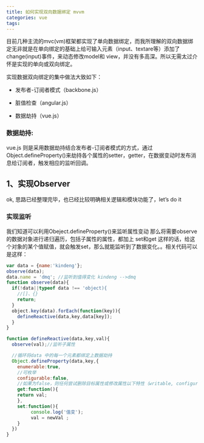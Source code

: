 ```yaml
---
title: 如何实现双向数据绑定 mvvm
categories: vue
tags:
---
```

目前几种主流的mvc(vm)框架都实现了单向数据绑定，而我所理解的双向数据绑定无非就是在单向绑定的基础上给可输入元素（input、textare等）添加了change(input)事件，来动态修改model和 view，并没有多高深。所以无需太过介怀是实现的单向或双向绑定。
<!--more-->

实现数据双向绑定的集中做法大致如下：

- 发布者-订阅者模式（backbone.js）

- 脏值检查（angular.js）

- 数据劫持（vue.js）

### 数据劫持:

vue.js 则是采用数据劫持结合发布者-订阅者模式的方式，通过Object.defineProperty()来劫持各个属性的setter，getter，在数据变动时发布消息给订阅者，触发相应的监听回调。

## 1、实现Observer
ok, 思路已经整理完毕，也已经比较明确相关逻辑和模块功能了，let’s do it
### 实现监听
我们知道可以利用Obeject.defineProperty()来监听属性变动
那么将需要observe的数据对象进行递归遍历，包括子属性的属性，都加上 set和get
这样的话，给这个对象的某个值赋值，就会触发set，那么就能监听到了数据变化。。相关代码可以是这样：
```javascript
var data = {name:'kindeng'};
observe(data);
data.name = 'dmq'; //监听到值得变化 kindeng -->dmq
function observe(data){
  if(!data||typeof data !== 'object){  
    //[]、{}
    return;
  }
  object.key(data).forEach(function(key)){
    defineReactive(data,key,data[key]);
  }
}

function defineReactive(data,key,val){
  observe(val);//监听子属性

  //循环将data 中的每一个元素都绑定上数据劫持
  Object.defineProperty(data,key,{
    enumerable:true,
    //可枚举
    configurable:false,
    //如果为false，则任何尝试删除目标属性或修改属性以下特性（writable, configurable, enumerable）的行为将被无效化
    get:function(){
    return val;
    },
    set:function(){
         console.log('值变');
         val = newVal ;
    }
  })
}
```

